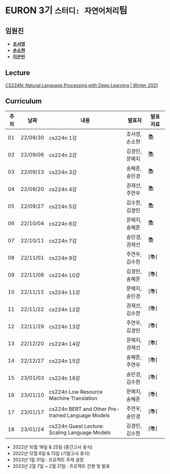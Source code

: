 # EURON 3기 `스터디: 자연어처리`팀

## 임원진
- **[조서영](https://github.com/stellajo99)**
- **[손소현](https://github.com/sonso1598)**
- **[이은빈](https://github.com/binable43)**


## Lecture
[CS224N: Natural Language Processing with Deep Learning | Winter 2021](https://www.youtube.com/watch?v=rmVRLeJRkl4&list=PLoROMvodv4rOSH4v6133s9LFPRHjEmbmJ)


## Curriculum

| 주차 | 날짜 | 내용 | 발표자 | 발표 자료|
|---|---|---|---|---|
|01|22/08/30|cs224n 1강|조서영, 손소현|[📚](https://github.com/Ewha-Euron/2022-02-Euron-NLP/blob/master/NLP_Week01.pdf)|
|02|22/09/06|cs224n 2강|김경민, 문예지|[📚](https://github.com/Ewha-Euron/2022-02-Euron-NLP/blob/master/NLP_Week02.pdf)|
|03|22/09/13|cs224n 3강|송혜준, 송민경|[📚](https://github.com/Ewha-Euron/2022-02-Euron-NLP/blob/master/NLP_Week03.pdf)|
|04|22/09/20|cs224n 4강|권재선, 주연우|[📚](https://github.com/Ewha-Euron/2022-02-Euron-NLP/blob/master/NLP_Week04.pdf)|
|05|22/09/27|cs224n 5강|김수한, 김경민|[📚](https://github.com/Ewha-Euron/2022-02-Euron-NLP/blob/master/NLP_Week05.pdf)|
|06|22/10/04|cs224n 6강|문예지, 송혜준|[📚](https://github.com/Ewha-Euron/2022-02-Euron-NLP/blob/master/NLP_Week06.pdf)|
|07|22/10/11|cs224n 7강|송민경, 권재선|[📚](https://github.com/Ewha-Euron/2022-02-Euron-NLP/blob/master/NLP_Week07.pdf)|
|08|22/11/01|cs224n 9강|주연우, 김수한|[📚]|
|09|22/11/08|cs224n 10강|김경민, 송혜준|[📚]|
|10|22/11/15|cs224n 11강|문예지, 송민경|[📚]|
|11|22/11/22|cs224n 12강|권재선, 김수한|[📚]|
|12|22/11/29|cs224n 13강|주연우, 김경민|[📚]|
|13|22/12/20|cs224n 14강|문예지, 권재선|[📚]|
|14|22/12/27|cs224n 15강|송혜준, 주연우|[📚]|
|15|23/01/03|cs224n 18강|송민경, 김수한|[📚]|
|16|23/01/10|cs224n Low Resource Machine Translation|문예지, 송혜준|[📚]|
|17|23/01/17|cs224n BERT and Other Pre-trained Language Models|주연우, 송민경|[📚]|
|18|23/01/24|cs224n Guest Lecture: Scaling Language Models|김경민, 김수한|[📚]|


* 2022년 10월 18일 & 25일 (중간고사 휴식)
* 2022년 12월 6일 & 13일 (기말고사 휴식)
* 2023년 1월 31일 : 프로젝트 주제 설정 
* 2023년 2월 7일 ~ 2월 21일 : 프로젝트 진행 및 발표 

